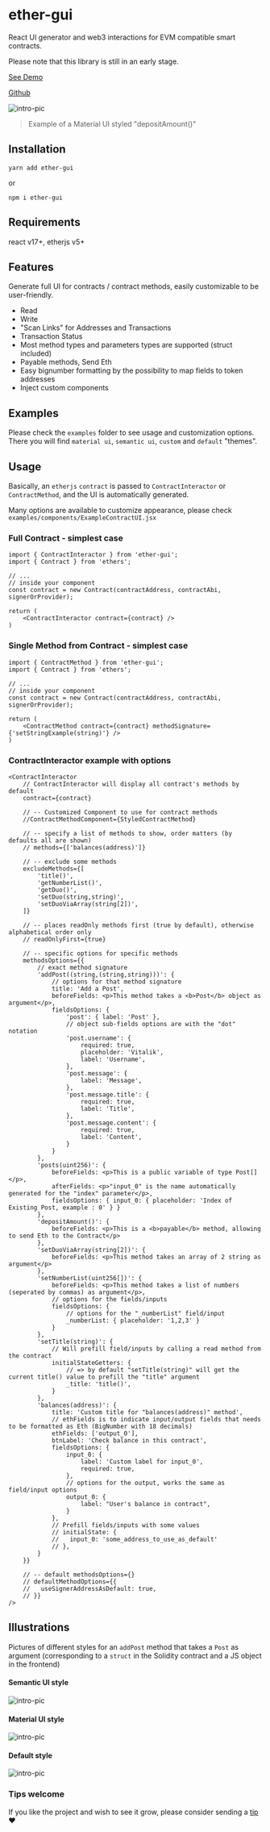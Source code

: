 # ether-gui

React UI generator and web3 interactions for EVM compatible smart contracts.

Please note that this library is still in an early stage.

[See Demo](https://kind-bohr-8eaab4.netlify.app/) 

[Github](https://github.com/webmass/ether-gui) 

![intro-pic](readme_assets/payable.png)
> Example of a Material UI styled "depositAmount()"
## Installation
```
yarn add ether-gui
```
or 
```
npm i ether-gui
```
## Requirements
react v17+, etherjs v5+
## Features
Generate full UI for contracts / contract methods, easily customizable to be user-friendly.

- Read
- Write
- "Scan Links" for Addresses and Transactions
- Transaction Status
- Most method types and parameters types are supported (struct included)
- Payable methods, Send Eth
- Easy bignumber formatting by the possibility to map fields to token addresses
- Inject custom components

## Examples

Please check the `examples` folder to see usage and customization options.
There you will find `material ui`, `semantic ui`, `custom` and `default` "themes".

## Usage
Basically, an `etherjs` `contract` is passed to `ContractInteractor` or `ContractMethod`, and the UI is automatically generated.

Many options are available to customize appearance, please check `examples/components/ExampleContractUI.jsx`

### Full Contract - simplest case
```JSX
import { ContractInteractor } from 'ether-gui';
import { Contract } from 'ethers';

// ...
// inside your component
const contract = new Contract(contractAddress, contractAbi, signerOrProvider);

return (
    <ContractInteractor contract={contract} />
)

```

### Single Method from Contract - simplest case
```JSX
import { ContractMethod } from 'ether-gui';
import { Contract } from 'ethers';

// ...
// inside your component
const contract = new Contract(contractAddress, contractAbi, signerOrProvider);

return (
    <ContractMethod contract={contract} methodSignature={'setStringExample(string)'} />
)

```
### ContractInteractor example with options

```JSX
<ContractInteractor
    // ContractInteractor will display all contract's methods by default
    contract={contract}

    // -- Customized Component to use for contract methods
    //ContractMethodComponent={StyledContractMethod}

    // -- specify a list of methods to show, order matters (by defaults all are shown)
    // methods={['balances(address)']}

    // -- exclude some methods
    excludeMethods={[
        'title()',
        'getNumberList()',
        'getDuo()',
        'setDuo(string,string)',
        'setDuoViaArray(string[2])',
    ]}

    // -- places readOnly methods first (true by default), otherwise alphabetical order only
    // readOnlyFirst={true}

    // -- specific options for specific methods
    methodsOptions={{
        // exact method signature
        'addPost((string,(string,string)))': {
            // options for that method signature
            title: 'Add a Post',
            beforeFields: <p>This method takes a <b>Post</b> object as argument</p>,
            fieldsOptions: {
                'post': { label: 'Post' },
                // object sub-fields options are with the "dot" notation
                'post.username': {
                    required: true,
                    placeholder: 'Vitalik',
                    label: 'Username',
                },
                'post.message': {
                    label: 'Message',
                },
                'post.message.title': {
                    required: true,
                    label: 'Title',
                },
                'post.message.content': {
                    required: true,
                    label: 'Content',
                }
            }
        },
        'posts(uint256)': {
            beforeFields: <p>This is a public variable of type Post[]</p>,
            afterFields: <p>"input_0" is the name automatically generated for the "index" parameter</p>,
            fieldsOptions: { input_0: { placeholder: 'Index of Existing Post, example : 0' } }
        },
        'depositAmount()': {
            beforeFields: <p>This is a <b>payable</b> method, allowing to send Eth to the Contract</p>
        },
        'setDuoViaArray(string[2])': {
            beforeFields: <p>This method takes an array of 2 string as argument</p>
        },
        'setNumberList(uint256[])': {
            beforeFields: <p>This method takes a list of numbers (seperated by commas) as argument</p>,
            // options for the fields/inputs
            fieldsOptions: {
                // options for the "_numberList" field/input
                _numberList: { placeholder: '1,2,3' }
            }
        },
        'setTitle(string)': {
            // Will prefill field/inputs by calling a read method from the contract
            initialStateGetters: {
                // => by default "setTitle(string)" will get the current title() value to prefill the "title" argument
                _title: 'title()',
            }
        },
        'balances(address)': {
            title: 'Custom title for "balances(address)" method',
            // ethFields is to indicate input/output fields that needs to be formatted as Eth (BigNumber with 18 decimals)
            ethFields: ['output_0'],
            btnLabel: 'Check balance in this contract',
            fieldsOptions: {
                input_0: {
                    label: 'Custom label for input_0',
                    required: true,
                },
                // options for the output, works the same as field/input options
                output_0: {
                    label: "User's balance in contract",
                }
            },
            // Prefill fields/inputs with some values
            // initialState: {
            //   input_0: 'some_address_to_use_as_default'
            // },
        }
    }}

    // -- default methodsOptions={}
    // defaultMethodOptions={{
    //   useSignerAddressAsDefault: true,
    // }}
/>
```

## Illustrations

Pictures of different styles for an `addPost` method that takes a `Post` as argument (corresponding to a `struct` in the Solidity contract and a JS object in the frontend)

#### Semantic UI style
![intro-pic](readme_assets/semantic.png)

#### Material UI style
![intro-pic](readme_assets/material.png)
#### Default style
![intro-pic](readme_assets/default.png)

### Tips welcome

If you like the project and wish to see it grow, please consider sending a [tip](https://bit.ly/3kN2rGM) ❤️
